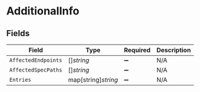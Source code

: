 # AdditionalInfo


## Fields

| Field               | Type                | Required            | Description         |
| ------------------- | ------------------- | ------------------- | ------------------- |
| `AffectedEndpoints` | []*string*          | :heavy_minus_sign:  | N/A                 |
| `AffectedSpecPaths` | []*string*          | :heavy_minus_sign:  | N/A                 |
| `Entries`           | map[string]*string* | :heavy_minus_sign:  | N/A                 |